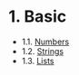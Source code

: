 # 1. Basic

- 1.1. [Numbers](https://github.com/trioXech/python-core/blob/master/1.Basic/1.1.Numbers)
- 1.2. [Strings](https://github.com/trioXech/python-core/blob/master/1.Basic/1.2.Strings)
- 1.3. [Lists](https://github.com/trioXech/python-core/blob/master/1.Basic/1.3.Lists)
